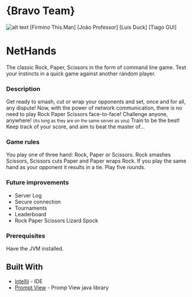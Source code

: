 # {Bravo Team} 
![alt text](https://github.com/joaoenes/NetHands/blob/master/resources/logo.png)
[Firmino This.Man]
[João Professor]
[Luís Duck]
[Tiago GUI]

# NetHands

The classic Rock, Paper, Scissors in the form of command line game. Test your instincts in a quick game against another random player.

### Description

Get ready to smash, cut or wrap your opponents and set, once and for all, any dispute!
Now, with the power of network communication, there is no need to play Rock Paper Scissors face-to-face!
Challenge anyone, anywhere! <small>(As long as they are on the same server as you)</small>
Train to be the best!
Keep track of your score, and aim to beat the master of...

### Game rules

You play one of three hand: Rock, Paper or Scissors.
Rock smashes Scissors, Scissors cuts Paper and Paper wraps Rock.
If you play the same hand as your opponent it results in a tie.
Play five rounds.

### Future improvements
- Server Log
- Secure connection
- Tournaments
- Leaderboard
- Rock Paper Scissors Lizard Spock

### Prerequisites

Have the JVM installed.


## Built With

* [Intellij](https://www.jetbrains.com/idea/) - IDE
* [Prompt View](https://github.com/academia-de-codigo/prompt-view) - Promp View java library

